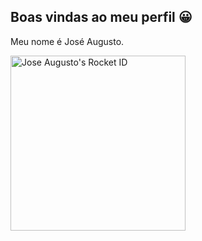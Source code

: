 ## Boas vindas ao meu perfil 😀

Meu nome é José Augusto.


<a href="https://app.rocketseat.com.br/me/jose-augusto">
<img src="https://app.rocketseat.com.br/api/rocketid/share?slug=jose-augusto&type=card" width="280" alt="Jose Augusto's Rocket ID"/></a>


<!--
**Jose-afreitas/Jose-afreitas** is a ✨ _special_ ✨ repository because its `README.md` (this file) appears on your GitHub profile.

Here are some ideas to get you started:

- 🔭 I’m currently working on ...
- 🌱 I’m currently learning ...
- 👯 I’m looking to collaborate on ...
- 🤔 I’m looking for help with ...
- 💬 Ask me about ...
- 📫 How to reach me: ...
- 😄 Pronouns: ...
- ⚡ Fun fact: ...
-->
